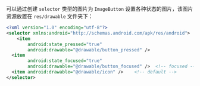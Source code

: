 可以通过创建 `selector` 类型的图片为 `ImageButton` 设置各种状态的图片，该图片资源放置在 `res/drawable` 文件夹下：

```xml
<?xml version="1.0" encoding="utf-8"?>
<selector xmlns:android="http://schemas.android.com/apk/res/android">
	<item
        android:state_pressed="true"
        android:drawable="@drawable/button_pressed" />
  <item
        android:state_focused="true"
        android:drawable="@drawable/button_focused" />	<!-- focused -->
  <item android:drawable="@drawable/icon" />	<!-- default -->
</selector>
```



